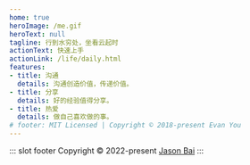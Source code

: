 ```yaml
---
home: true
heroImage: /me.gif
heroText: null
tagline: 行到水穷处，坐看云起时
actionText: 快速上手
actionLink: /life/daily.html
features:
- title: 沟通
  details: 沟通创造价值，传递价值。
- title: 分享
  details: 好的经验值得分享。
- title: 热爱
  details: 做自己喜欢做的事。
# footer: MIT Licensed | Copyright © 2018-present Evan You
---
```


::: slot footer
Copyright © 2022-present [Jason Bai](https://jasonbai008.github.io/lubanseven/)
:::